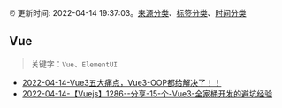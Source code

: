 :alarm_clock: 更新时间: 2022-04-14 19:37:03。[来源分类](../README.md)、[标签分类](../TAGS.md)、[时间分类](../TIMELINE.md)

## Vue


> 关键字：`Vue`、`ElementUI`



- [2022-04-14-Vue3五大痛点，Vue3-OOP都给解决了！！](https://toutiao.io/k/hb87nwo) 
- [2022-04-14-【Vuejs】1286--分享-15-个-Vue3-全家桶开发的避坑经验](https://toutiao.io/k/3ghx80y) 